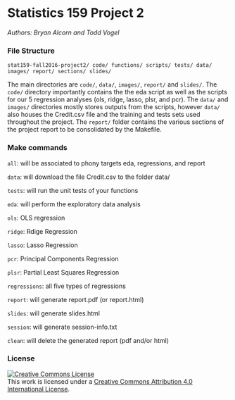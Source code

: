 # Statistics 159 Project 2
*Authors: Bryan Alcorn and Todd Vogel*

### File Structure

`
stat159-fall2016-project2/
	code/
		functions/
		scripts/
		tests/
	data/
	images/
	report/
		sections/
	slides/
`
	

The main directories are `code/`, `data/`, `images/`, `report/` and `slides/`.  The `code/` directory importantly contains the the eda script as well as the scripts for our 5 regression analyses (ols, ridge, lasso, plsr, and pcr). The `data/` and `images/` directories mostly stores outputs from the scripts, however `data/` also houses the Credit.csv file and the training and tests sets used throughout the project.  The `report/` folder contains the various sections of the project report to be consolidated by the Makefile.


### Make commands

`all`: will be associated to phony targets eda, regressions, and report

`data`: will download the file Credit.csv to the folder data/

`tests`: will run the unit tests of your functions

`eda`: will perform the exploratory data analysis

`ols`: OLS regression

`ridge`: Rdige Regression

`lasso`: Lasso Regression

`pcr`: Principal Components Regression

`plsr`: Partial Least Squares Regression

`regressions`: all five types of regressions

`report`: will generate report.pdf (or report.html)

`slides`: will generate slides.html

`session`: will generate session-info.txt

`clean`: will delete the generated report (pdf and/or html)



### License

<a rel="license" href="http://creativecommons.org/licenses/by/4.0/"><img alt="Creative Commons License" style="border-width:0" src="https://i.creativecommons.org/l/by/4.0/88x31.png" /></a><br />This work is licensed under a <a rel="license" href="http://creativecommons.org/licenses/by/4.0/">Creative Commons Attribution 4.0 International License</a>.
